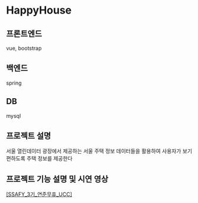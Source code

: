 # HappyHouse

## 프론트엔드

vue, bootstrap

## 백엔드

spring

## DB

mysql

## 프로젝트 설명

서울 열린데이터 광장에서 제공하는 서울 주택 정보 데이터들을 활용하여 사용자가 보기 편하도록 주택 정보를 제공한다

## 프로젝트 기능 설명 및 시연 영상
[[SSAFY_3기_연준무휴_UCC]](https://youtu.be/jPA7CEBH04w)
